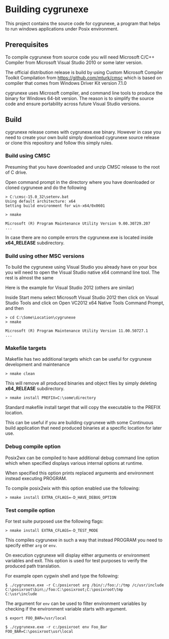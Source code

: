 # Building cygrunexe

This project contains the source code for cygrunexe, a program
that helps to run windows applications under Posix environment.

## Prerequisites

To compile cygrunexe from source code you will need
Microsoft C/C++ Compiler from Microsoft Visual Studio 2010
or some later version.

The official distribution release is build by using
Custom Microsoft Compiler Toolkit Compilation from
<https://github.com/mturk/cmsc> which is based on compiler
that comes from Windows Driver Kit version 7.1.0

cygrunexe uses Microsoft compiler, and command line tools to
produce the binary for Windows 64-bit version. The reason is
to simplify the source code and ensure portability across future
Visual Studio versions.

## Build

cygrunexe release comes with cygrunexe.exe binary. However in
case you need to create your own build simply
download cygrunexe source release or clone
this repository and follow this simply rules.

### Build using CMSC

Presuming that you have downloaded and unzip CMSC release
to the root of C drive.

Open command prompt in the directory where you have
downloaded or cloned cygrunexe and do the following

```no-highlight
> C:\cmsc-15.0_32\setenv.bat
Using default architecture: x64
Setting build environment for win-x64/0x0601

> nmake

Microsoft (R) Program Maintenance Utility Version 9.00.30729.207
...
```
In case there are no compile errors the cygrunexe.exe is located
inside **x64_RELEASE** subdirectory.

### Build using other MSC versions

To build the cygrunexe using Visual Studio you already
have on your box you will need to open the Visual Studio
native x64 command line tool. The rest is almost the same

Here is the example for Visual Studio 2012 (others are similar)

Inside Start menu select Microsoft Visual Studio 2012 then
click on Visual Studio Tools and click on
Open VC2012 x64 Native Tools Command Prompt, and then

```no-highlight
> cd C:\Some\Location\cygrunexe
> nmake

Microsoft (R) Program Maintenance Utility Version 11.00.50727.1
...
```

### Makefile targets

Makefile has two additional targets which can be useful
for cygrunexe development and maintenance

```no-highlight
> nmake clean
```

This will remove all produced binaries and object files
by simply deleting **x64_RELEASE** subdirectory.

```no-highlight
> nmake install PREFIX=C:\some\directory
```

Standard makefile install target that will
copy the executable to the PREFIX location.

This can be useful if you are building cygrunexe with
some Continuous build application that need produced
binaries at a specific location for later use.

### Debug compile option

Posix2wx can be compiled to have additional debug
command line option which when specified displays various
internal options at runtime.

When specified this option prints replaced arguments
and environment instead executing PROGRAM.

To compile posix2wix with this option enabled
use the following:

```no-highlight
> nmake install EXTRA_CFLAGS=-D_HAVE_DEBUG_OPTION
```

### Test compile option

For test suite purposed use the following flags:

```no-highlight
> nmake install EXTRA_CFLAGS=-D_TEST_MODE
```

This compiles cygrunexe in such a way that instead
PROGRAM you need to specify either `arg` or `env`.

On execution cygrunexe will display either arguments
or environment variables and exit. This option is used
for test purposes to verify the produced path translation.

For example open cygwin shell and type the following:

```no-highlight
$ ./cygrunexe.exe -r C:/posixroot arg /bin/:/foo:/:/tmp /c/usr/include
C:\posixroot\bin\;/foo:C:\posixroot;C:\posixroot\tmp
C:\usr\include

```

The argument for `env` can be used to filter environment
variables by checking if the environment variable starts
with argument.

```no-highlight
$ export FOO_BAR=/usr/local

$ ./cygrunexe.exe -r c:/posixroot env Foo_Bar
FOO_BAR=C:\posixroot\usr\local

```



